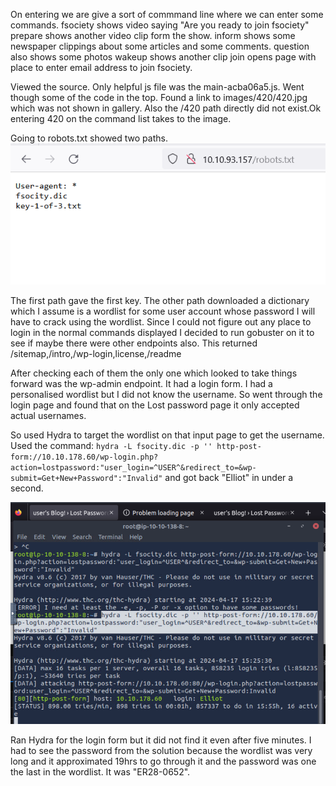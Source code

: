 
On entering we are give a sort of commmand line where we can enter some commands.
fsociety shows video saying "Are you ready to join fsociety"
prepare shows another video clip form the show.
inform shows some newspaper clippings about some articles and some comments.
question also shows some photos
wakeup shows another clip
join opens page with place to enter email address to join fsociety.

Viewed the source. Only helpful js file was the main-acba06a5.js.
Went though some of the code in the top. Found a link to images/420/420.jpg which was not shown in gallery. Also the /420 path directly did not exist.Ok entering 420 on the command list takes to the image.

Going to robots.txt showed two paths.
![robots](robots.png)

The first path gave the first key.
The other path downloaded a dictionary which I assume is a wordlist for some user account whose password I will have to crack using the wordlist.
Since I could not figure out any place to login in the normal commands displayed I decided to run gobuster on it to see if maybe there were other endpoints also.
This returned /sitemap,/intro,/wp-login,license,/readme

After checking each of them the only one which looked to take things forward was the wp-admin endpoint. It had a login form. 
I had a personalised wordlist but I did not know the username.
So went through the login page and found that on the Lost password page it only accepted actual usernames.

So used Hydra to target the wordlist on that input page to get the username.
Used the command: ```hydra -L fsocity.dic -p '' http-post-form://10.10.178.60/wp-login.php?action=lostpassword:"user_login=^USER^&redirect_to=&wp-submit=Get+New+Password":"Invalid"```
and got back "Elliot" in under a second.

![Username_brute.png](Username_brute.png)

Ran Hydra for the login form but it did not find it even after five minutes.
I had to see the password from the solution because the wordlist was very long and it approximated 19hrs to go through it and the password was one the last in the wordlist.
It was "ER28-0652".

